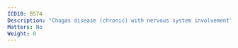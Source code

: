 ```yaml
---
ICD10: B574
Description: "Chagas disease (chronic) with nervous system involvement"
Matters: No
Weight: 0
---
```

